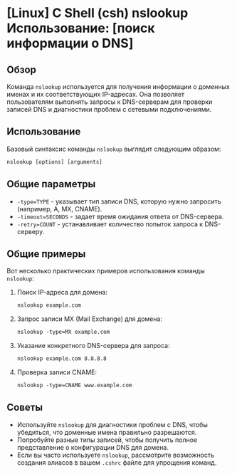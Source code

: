 # [Linux] C Shell (csh) nslookup Использование: [поиск информации о DNS]

## Обзор
Команда `nslookup` используется для получения информации о доменных именах и их соответствующих IP-адресах. Она позволяет пользователям выполнять запросы к DNS-серверам для проверки записей DNS и диагностики проблем с сетевыми подключениями.

## Использование
Базовый синтаксис команды `nslookup` выглядит следующим образом:

```csh
nslookup [options] [arguments]
```

## Общие параметры
- `-type=TYPE` - указывает тип записи DNS, которую нужно запросить (например, A, MX, CNAME).
- `-timeout=SECONDS` - задает время ожидания ответа от DNS-сервера.
- `-retry=COUNT` - устанавливает количество попыток запроса к DNS-серверу.

## Общие примеры
Вот несколько практических примеров использования команды `nslookup`:

1. Поиск IP-адреса для домена:
   ```csh
   nslookup example.com
   ```

2. Запрос записи MX (Mail Exchange) для домена:
   ```csh
   nslookup -type=MX example.com
   ```

3. Указание конкретного DNS-сервера для запроса:
   ```csh
   nslookup example.com 8.8.8.8
   ```

4. Проверка записи CNAME:
   ```csh
   nslookup -type=CNAME www.example.com
   ```

## Советы
- Используйте `nslookup` для диагностики проблем с DNS, чтобы убедиться, что доменные имена правильно разрешаются.
- Попробуйте разные типы записей, чтобы получить полное представление о конфигурации DNS для домена.
- Если вы часто используете `nslookup`, рассмотрите возможность создания алиасов в вашем `.cshrc` файле для упрощения команд.